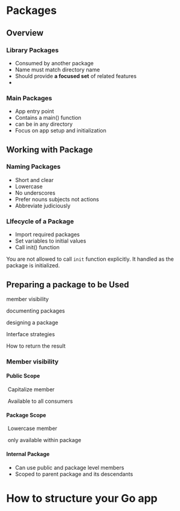 # Packages



## Overview



### Library Packages

* Consumed by another package
* Name must match directory name
* Should provide **a focused set** of related features
*  

### Main Packages

* App entry point
* Contains a main() function
* can be in any directory
* Focus on app setup and initialization



## Working with Package

### Naming Packages

* Short and clear
* Lowercase
* No underscores
* Prefer nouns subjects not actions
* Abbreviate judiciously

### LIfecycle of a Package

* Import required packages
* Set variables to initial values
* Call init() function



You are not allowed to call `init` function explicitly. It handled as the package is initialized. 



## Preparing a package to be Used

member visibility

documenting packages

designing a package

Interface strategies

How to return the result



### Member visibility 

#### Public Scope

​	Capitalize member

​	Available to all consumers

#### Package Scope

​	Lowercase member

​	only available within package

#### Internal Package

* Can use public and package level members
* Scoped to parent package and its descendants

# How to structure your Go app